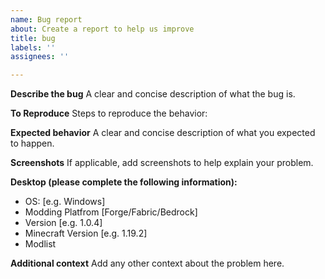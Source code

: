 ```yaml
---
name: Bug report
about: Create a report to help us improve
title: bug
labels: ''
assignees: ''

---
```


**Describe the bug**
A clear and concise description of what the bug is.

**To Reproduce**
Steps to reproduce the behavior:


**Expected behavior**
A clear and concise description of what you expected to happen.

**Screenshots**
If applicable, add screenshots to help explain your problem.

**Desktop (please complete the following information):**
 - OS: [e.g. Windows]
- Modding Platfrom [Forge/Fabric/Bedrock]
 - Version [e.g. 1.0.4]
- Minecraft Version [e.g. 1.19.2]
- Modlist

**Additional context**
Add any other context about the problem here.
